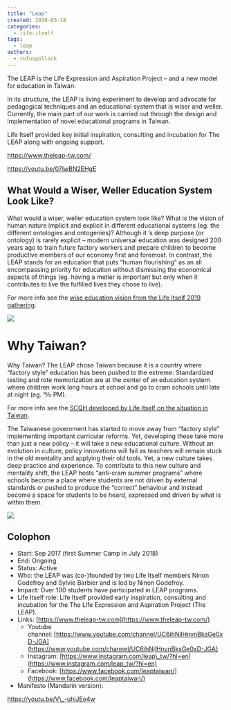 ```yaml
---
title: "Leap"
created: 2020-03-18
categories: 
  - life-itself
tags: 
  - leap
authors: 
  - rufuspollock
---
```


The LEAP is the Life Expression and Aspiration Project – and a new model for education in Taiwan.

In its structure, the LEAP is living experiment to develop and advocate for pedagogical techniques and an educational system that is wiser and weller. Currently, the main part of our work is carried out through the design and implementation of novel educational programs in Taiwan.

Life Itself provided key initial inspiration, consulting and incubation for The LEAP along with ongoing support.

https://www.theleap-tw.com/

https://youtu.be/07lwBN2EHgE

## What Would a Wiser, Weller Education System Look Like?

What would a wiser, weller education system look like? What is the vision of human nature implicit and explicit in different educational systems (eg. the different ontologies and ontogenies)? Although it ’s deep purpose (or ontology) is rarely explicit – modern universal education was designed 200 years ago to train future factory workers and prepare children to become productive members of our economy first and foremost. In contrast, the LEAP stands for an education that puts “human flourishing” as an all encompassing priority for education without dismissing the economical aspects of things (eg. having a metier is important but only when it contributes to live the fulfilled lives they chose to live).

For more info see the [wise education vision from the Life Itself 2019 gathering](http://localhost:1313/2019/10/13/wise-education-gathering-2019/).

![](/assets/images/leap-class.jpg)

# Why Taiwan?

Why Taiwan? The LEAP chose Taiwan because it is a country where “factory style” education has been pushed to the extreme: Standardized testing and rote memorization are at the center of an education system where children work long hours at school and go to cram schools until late at night (eg. 10⁄11 PM).

For more info see the [SCQH developed by Life Itself on the situation in Taiwan](https://artearthtech.com/2017/11/16/transforming-taiwan-education-with-a-leap/).

The Taiwanese government has started to move away from “factory style” implementing important curricular reforms. Yet, developing these take more than just a new policy – it will take a new educational culture. Without an evolution in culture, policy innovations will fail as teachers will remain stuck in the old mentality and applying their old tools. Yet, a new culture takes deep practice and experience. To contribute to this new culture and mentality shift, the LEAP hosts “anti-cram summer programs” where schools become a place where students are not driven by external standards or pushed to produce the “correct” behaviour and instead become a space for students to be heard, expressed and driven by what is within them.

![](/assets/images/leap-sea.jpg)

## Colophon

- Start: Sep 2017 (first Summer Camp in July 2018)
- End: Ongoing
- Status: Active
- Who: the LEAP was (co-)founded by two Life Itself members Ninon Godefroy and Sylvie Barbier and is led by Ninon Godefroy.
- Impact: Over 100 students have participated in LEAP programs.
- Life Itself role: Life Itself provided early inspiration, consulting and incubation for the The Life Expression and Aspiration Project (The LEAP).
- Links: [https://www.theleap-tw.com](https://www.theleap-tw.com/)
    - Youtube channel: [https://www.youtube.com/channel/UC6ihNjlHnvnBksGe0xD-JGA](https://www.youtube.com/channel/UC6ihNjlHnvnBksGe0xD-JGA)
    - Instagram: [https://www.instagram.com/leap\_tw/?hl=en](https://www.instagram.com/leap_tw/?hl=en)
    - Facebook: [https://www.facebook.com/leaptaiwan/](https://www.facebook.com/leaptaiwan/)
- Manifesto (Mandarin version):

https://youtu.be/V\_-uhjJEo4w
